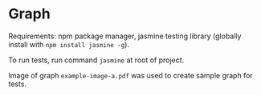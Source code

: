# Graph

Requirements: npm package manager, jasmine testing library (globally install with `npm install jasmine -g`).

To run tests, run command `jasmine` at root of project.

Image of graph `example-image-a.pdf` was used to create sample graph for tests.
